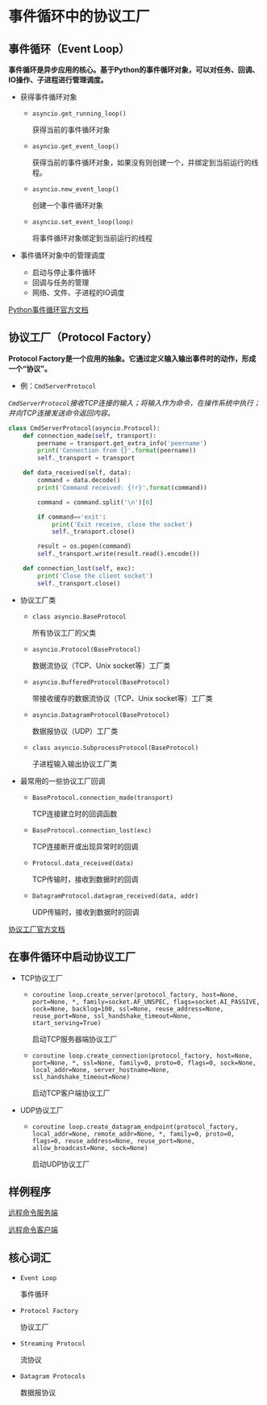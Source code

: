 # 事件循环中的协议工厂

## 事件循环（Event Loop）

**事件循环是异步应用的核心。基于Python的事件循环对象，可以对任务、回调、IO操作、子进程进行管理调度。**

- 获得事件循环对象
    - `asyncio.get_running_loop()`

      获得当前的事件循环对象

    - `asyncio.get_event_loop()`

      获得当前的事件循环对象，如果没有则创建一个，并绑定到当前运行的线程。

    - `asyncio.new_event_loop()`

      创建一个事件循环对象

    - `asyncio.set_event_loop(loop)`

      将事件循环对象绑定到当前运行的线程

- 事件循环对象中的管理调度
    + 启动与停止事件循环
    + 回调与任务的管理
    + 网络、文件、子进程的IO调度

[Python事件循环官方文档](https://docs.python.org/3/library/asyncio-eventloop.html)

## 协议工厂（Protocol Factory）

**Protocol Factory是一个应用的抽象。它通过定义输入输出事件时的动作，形成一个“协议”。**

- 例：`CmdServerProtocol`

*`CmdServerProtocol`接收TCP连接的输入；将输入作为命令，在操作系统中执行；并向TCP连接发送命令返回内容。*

```python
class CmdServerProtocol(asyncio.Protocol):
    def connection_made(self, transport):
        peername = transport.get_extra_info('peername')
        print('Connection from {}'.format(peername))
        self._transport = transport

    def data_received(self, data):
        command = data.decode()
        print('Command received: {!r}'.format(command))

        command = command.split('\n')[0]

        if command=='exit':
            print('Exit receive, close the socket')
            self._transport.close()

        result = os.popen(command)
        self._transport.write(result.read().encode())

    def connection_lost(self, exc):
        print('Close the client socket')
        self._transport.close()
```

- 协议工厂类
    + `class asyncio.BaseProtocol`

      所有协议工厂的父类

    + `asyncio.Protocol(BaseProtocol)`

      数据流协议（TCP、Unix socket等）工厂类

    + `asyncio.BufferedProtocol(BaseProtocol)`

      带接收缓存的数据流协议（TCP、Unix socket等）工厂类

    + `asyncio.DatagramProtocol(BaseProtocol)`

      数据报协议（UDP）工厂类

    + `class asyncio.SubprocessProtocol(BaseProtocol)`

      子进程输入输出协议工厂类

- 最常用的一些协议工厂回调
    + `BaseProtocol.connection_made(transport)`

      TCP连接建立时的回调函数

    + `BaseProtocol.connection_lost(exc)`

      TCP连接断开或出现异常时的回调

    + `Protocol.data_received(data)`

      TCP传输时，接收到数据时的回调

    + `DatagramProtocol.datagram_received(data, addr)`

      UDP传输时，接收到数据时的回调


[协议工厂官方文档](https://docs.python.org/3/library/asyncio-protocol.html#protocols)

## 在事件循环中启动协议工厂

- TCP协议工厂
    - `coroutine loop.create_server(protocol_factory, host=None, port=None, *, family=socket.AF_UNSPEC, flags=socket.AI_PASSIVE, sock=None, backlog=100, ssl=None, reuse_address=None, reuse_port=None, ssl_handshake_timeout=None, start_serving=True)`

      启动TCP服务器端协议工厂

    - `coroutine loop.create_connection(protocol_factory, host=None, port=None, *, ssl=None, family=0, proto=0, flags=0, sock=None, local_addr=None, server_hostname=None, ssl_handshake_timeout=None)`

      启动TCP客户端协议工厂

- UDP协议工厂
    - `coroutine loop.create_datagram_endpoint(protocol_factory, local_addr=None, remote_addr=None, *, family=0, proto=0, flags=0, reuse_address=None, reuse_port=None, allow_broadcast=None, sock=None)`

      启动UDP协议工厂

## 样例程序

  [远程命令服务端](programs/RemoteCmdServer_factory.py)

  [远程命令客户端](programs/RemoteCmdClient_factory.py)

## 核心词汇

- `Event Loop`

  事件循环

- `Protocol Factory`

  协议工厂

- `Streaming Protocol`

  流协议

- `Datagram Protocols`

  数据报协议
